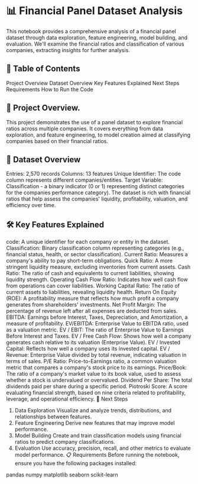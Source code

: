 # 📊 Financial Panel Dataset Analysis

This notebook provides a comprehensive analysis of a financial panel dataset through data exploration, feature engineering, model building, and evaluation. We'll examine the financial ratios and classification of various companies, extracting insights for further analysis.

## 📝 Table of Contents
Project Overview
Dataset Overview
Key Features Explained
Next Steps
Requirements
How to Run the Code

## 🧐 Project Overview.

This project demonstrates the use of a panel dataset to explore financial ratios across multiple companies. It covers everything from data exploration, and feature engineering, to model creation aimed at classifying companies based on their financial ratios.

## 📂 Dataset Overview

Entries: 2,570 records
Columns: 13 features
Unique Identifier: The code column represents different companies/entities.
Target Variable: Classification - a binary indicator (0 or 1) representing distinct categories for the companies  performance category).
The dataset is rich with financial ratios that help assess the companies' liquidity, profitability, valuation, and efficiency over time.

## 🛠️ Key Features Explained

code: A unique identifier for each company or entity in the dataset.
Classification: Binary classification column representing categories (e.g., financial status, health, or sector classification).
Current Ratio: Measures a company's ability to pay short-term obligations.
Quick Ratio: A more stringent liquidity measure, excluding inventories from current assets.
Cash Ratio: The ratio of cash and equivalents to current liabilities, showing liquidity strength.
Operating Cash Flow Ratio: Indicates how well cash flow from operations can cover liabilities.
Working Capital Ratio: The ratio of current assets to liabilities, revealing liquidity health.
Return On Equity (ROE): A profitability measure that reflects how much profit a company generates from shareholders' investments.
Net Profit Margin: The percentage of revenue left after all expenses are deducted from sales.
EBITDA: Earnings before Interest, Taxes, Depreciation, and Amortization, a measure of profitability.
EV/EBITDA: Enterprise Value to EBITDA ratio, used as a valuation metric.
EV / EBIT: The ratio of Enterprise Value to Earnings Before Interest and Taxes.
EV / Free Cash Flow: Shows how well a company generates cash relative to its valuation (Enterprise Value).
EV / Invested Capital: Reflects how well a company uses its invested capital.
EV / Revenue: Enterprise Value divided by total revenue, indicating valuation in terms of sales.
P/E Ratio: Price-to-Earnings ratio, a common valuation metric that compares a company's stock price to its earnings.
Price/Book: The ratio of a company's market value to its book value, used to assess whether a stock is undervalued or overvalued.
Dividend Per Share: The total dividends paid per share during a specific period.
Piotroski Score: A score evaluating financial strength, based on nine criteria related to profitability, leverage, and operational efficiency.
🧩 Next Steps
1. Data Exploration
Visualize and analyze trends, distributions, and relationships between features.
2. Feature Engineering
Derive new features that may improve model performance.
3. Model Building
Create and train classification models using financial ratios to predict company classifications.
4. Evaluation
Use accuracy, precision, recall, and other metrics to evaluate model performance.
📋 Requirements
Before running the notebook, ensure you have the following packages installed:

pandas
numpy
matplotlib
seaborn
scikit-learn
